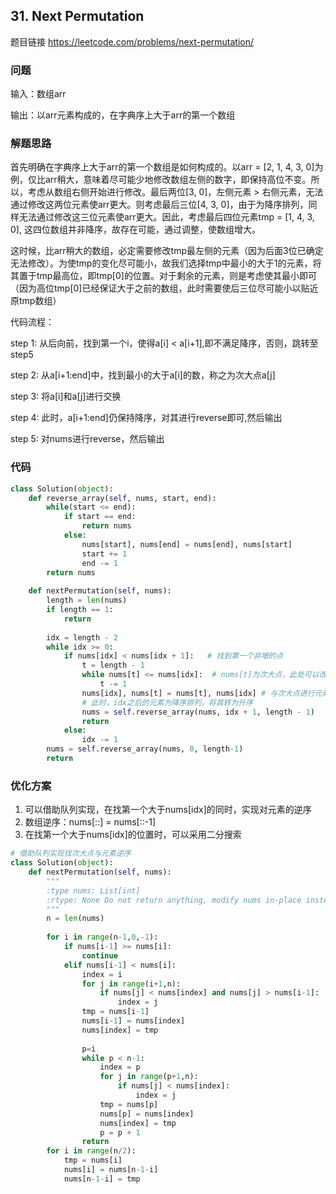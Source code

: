 ## 31. Next Permutation

题目链接 https://leetcode.com/problems/next-permutation/

### 问题
输入：数组arr 

输出：以arr元素构成的，在字典序上大于arr的第一个数组

### 解题思路
首先明确在字典序上大于arr的第一个数组是如何构成的。以arr = [2, 1, 4, 3, 0]为例，仅比arr稍大，意味着尽可能少地修改数组左侧的数字，即保持高位不变。所以，考虑从数组右侧开始进行修改。最后两位[3, 0]，左侧元素 > 右侧元素，无法通过修改这两位元素使arr更大。则考虑最后三位[4, 3, 0]，由于为降序排列，同样无法通过修改这三位元素使arr更大。因此，考虑最后四位元素tmp = [1, 4, 3, 0], 这四位数组并非降序，故存在可能，通过调整，使数组增大。

这时候，比arr稍大的数组，必定需要修改tmp最左侧的元素（因为后面3位已确定无法修改）。为使tmp的变化尽可能小，故我们选择tmp中最小的大于1的元素，将其置于tmp最高位，即tmp[0]的位置。对于剩余的元素，则是考虑使其最小即可（因为高位tmp[0]已经保证大于之前的数组，此时需要使后三位尽可能小以贴近原tmp数组）

代码流程：

step 1: 从后向前，找到第一个i，使得a[i] < a[i+1],即不满足降序，否则，跳转至step5

step 2: 从a[i+1:end]中，找到最小的大于a[i]的数，称之为次大点a[j]

step 3: 将a[i]和a[j]进行交换

step 4: 此时，a[i+1:end]仍保持降序，对其进行reverse即可,然后输出

step 5: 对nums进行reverse，然后输出


### 代码

```Python
class Solution(object):
    def reverse_array(self, nums, start, end):
        while(start <= end):
            if start == end:
                return nums
            else:
                nums[start], nums[end] = nums[end], nums[start]
                start += 1
                end -= 1
        return nums
        
    def nextPermutation(self, nums):
        length = len(nums)
        if length == 1:
            return 
        
        idx = length - 2
        while idx >= 0:
            if nums[idx] < nums[idx + 1]:   # 找到第一个非增的点
                t = length - 1 
                while nums[t] <= nums[idx]:  # nums[t]为次大点，此处可以改为二分搜索
                    t -= 1
                nums[idx], nums[t] = nums[t], nums[idx] # 与次大点进行元素交换
                # 此时，idx之后的元素为降序排列，将其转为升序
                nums = self.reverse_array(nums, idx + 1, length - 1)
                return 
            else:
                idx -= 1
        nums = self.reverse_array(nums, 0, length-1)
        return 
```
### 优化方案

1. 可以借助队列实现，在找第一个大于nums[idx]的同时，实现对元素的逆序
2. 数组逆序：nums[::] = nums[::-1]
3. 在找第一个大于nums[idx]的位置时，可以采用二分搜索

```Python
# 借助队列实现找次大点与元素逆序
class Solution(object):
    def nextPermutation(self, nums):
        """
        :type nums: List[int]
        :rtype: None Do not return anything, modify nums in-place instead.
        """
        n = len(nums)
        
        for i in range(n-1,0,-1):
            if nums[i-1] >= nums[i]:
                continue
            elif nums[i-1] < nums[i]:
                index = i
                for j in range(i+1,n):
                    if nums[j] < nums[index] and nums[j] > nums[i-1]:
                        index = j
                tmp = nums[i-1]
                nums[i-1] = nums[index]
                nums[index] = tmp
                
                p=i
                while p < n-1:
                    index = p
                    for j in range(p+1,n):
                        if nums[j] < nums[index]:
                            index = j
                    tmp = nums[p]
                    nums[p] = nums[index]
                    nums[index] = tmp
                    p = p + 1
                return
        for i in range(n/2):
            tmp = nums[i]
            nums[i] = nums[n-1-i]
            nums[n-1-i] = tmp
```
